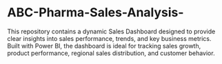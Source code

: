 # ABC-Pharma-Sales-Analysis-
This repository contains a dynamic Sales Dashboard designed to provide clear insights into sales performance, trends, and key business metrics. Built with Power BI, the dashboard is ideal for tracking sales growth, product performance, regional sales distribution, and customer behavior.
